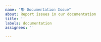 ```yaml
---
name: "📚 Documentation Issue"
about: Report issues in our documentation
title: ''
labels: documentation
assignees: ''

---
```


<!-- Provide description of requested docs changes -->